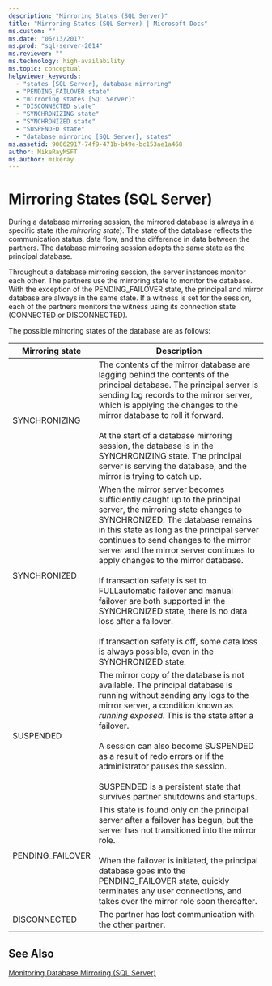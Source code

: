 ```yaml
---
description: "Mirroring States (SQL Server)"
title: "Mirroring States (SQL Server) | Microsoft Docs"
ms.custom: ""
ms.date: "06/13/2017"
ms.prod: "sql-server-2014"
ms.reviewer: ""
ms.technology: high-availability
ms.topic: conceptual
helpviewer_keywords: 
  - "states [SQL Server], database mirroring"
  - "PENDING_FAILOVER state"
  - "mirroring states [SQL Server]"
  - "DISCONNECTED state"
  - "SYNCHRONIZING state"
  - "SYNCHRONIZED state"
  - "SUSPENDED state"
  - "database mirroring [SQL Server], states"
ms.assetid: 90062917-74f9-471b-b49e-bc153ae1a468
author: MikeRayMSFT
ms.author: mikeray
---
```

# Mirroring States (SQL Server)
  During a database mirroring session, the mirrored database is always in a specific state (the *mirroring state*). The state of the database reflects the communication status, data flow, and the difference in data between the partners. The database mirroring session adopts the same state as the principal database.  
  
 Throughout a database mirroring session, the server instances monitor each other. The partners use the mirroring state to monitor the database. With the exception of the PENDING_FAILOVER state, the principal and mirror database are always in the same state. If a witness is set for the session, each of the partners monitors the witness using its connection state (CONNECTED or DISCONNECTED).  
  
 The possible mirroring states of the database are as follows:  
  
|Mirroring state|Description|  
|---------------------|-----------------|  
|SYNCHRONIZING|The contents of the mirror database are lagging behind the contents of the principal database. The principal server is sending log records to the mirror server, which is applying the changes to the mirror database to roll it forward.<br /><br /> At the start of a database mirroring session, the database is in the SYNCHRONIZING state. The principal server is serving the database, and the mirror is trying to catch up.|  
|SYNCHRONIZED|When the mirror server becomes sufficiently caught up to the principal server, the mirroring state changes to SYNCHRONIZED. The database remains in this state as long as the principal server continues to send changes to the mirror server and the mirror server continues to apply changes to the mirror database.<br /><br /> If transaction safety is set to FULLautomatic failover and manual failover are both supported in the SYNCHRONIZED state, there is no data loss after a failover.<br /><br /> If transaction safety is off, some data loss is always possible, even in the SYNCHRONIZED state.|  
|SUSPENDED|The mirror copy of the database is not available. The principal database is running without sending any logs to the mirror server, a condition known as *running exposed*. This is the state after a failover.<br /><br /> A session can also become SUSPENDED as a result of redo errors or if the administrator pauses the session.<br /><br /> SUSPENDED is a persistent state that survives partner shutdowns and startups.|  
|PENDING_FAILOVER|This state is found only on the principal server after a failover has begun, but the server has not transitioned into the mirror role.<br /><br /> When the failover is initiated, the principal database goes into the PENDING_FAILOVER state, quickly terminates any user connections, and takes over the mirror role soon thereafter.|  
|DISCONNECTED|The partner has lost communication with the other partner.|  
  
## See Also  
 [Monitoring Database Mirroring &#40;SQL Server&#41;](database-mirroring-sql-server.md)  
  
  
